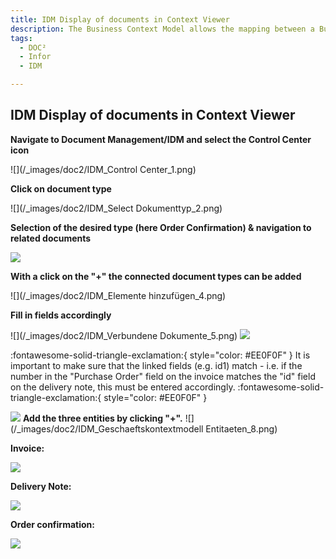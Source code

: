 ```yaml
---
title: IDM Display of documents in Context Viewer
description: The Business Context Model allows the mapping between a Business Context Model and a Search Query to be specified. 
tags:
  - DOC²
  - Infor
  - IDM

---
```


## IDM Display of documents in Context Viewer

**Navigate to Document Management/IDM and select the Control Center icon**

![](/_images/doc2/IDM_Control Center_1.png)

**Click on document type**

![](/_images/doc2/IDM_Select Dokumenttyp_2.png)

**Selection of the desired type (here Order Confirmation) & navigation to related documents**

![](/_images/doc2/IDM_Dokumenttyp_3.png)

**With a click on the "+" the connected document types can be added**

![](/_images/doc2/IDM_Elemente hinzufügen_4.png)

**Fill in fields accordingly**

![](/_images/doc2/IDM_Verbundene Dokumente_5.png)
![](/_images/doc2/IDM_Dokumenteinstellungen_6.png)

:fontawesome-solid-triangle-exclamation:{ style="color: #EE0F0F" }
It is important to make sure that the linked fields (e.g. id1) match - i.e. if the number in the "Purchase Order" field on the invoice matches the "id" field on the delivery note, this must be entered accordingly.
:fontawesome-solid-triangle-exclamation:{ style="color: #EE0F0F" }

![](/_images/doc2/IDM_Geschaeftskontextmodell_7.png)
**Add the three entities by clicking "+".**
![](/_images/doc2/IDM_Geschaeftskontextmodell Entitaeten_8.png)

**Invoice:**

![](/_images/doc2/IDM_PurchaseOrder_9.png)

**Delivery Note:**

![](/_images/doc2/IDM_Lieferschein_10.png)

**Order confirmation:**

![](/_images/doc2/IDM_Auftragsbestaetigung_11.png)



